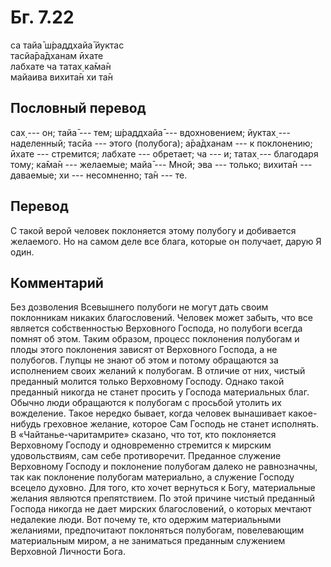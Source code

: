 # Бг. 7.22
са тайа̄ ш́раддхайа̄ йуктас<br/>
тасйа̄ра̄дханам ӣхате<br/>
лабхате ча татах̣ ка̄ма̄н<br/>
майаива вихита̄н хи та̄н
## Пословный перевод

сах̣ --- он; тайа̄ --- тем; ш́раддхайа̄ --- вдохновением; йуктах̣ ---
наделенный; тасйа --- этого (полубога); а̄ра̄дханам --- к поклонению;
ӣхате --- стремится; лабхате --- обретает; ча --- и; татах̣ --- благодаря
тому; ка̄ма̄н --- желаемые; майа̄ --- Мной; эва --- только; вихита̄н ---
даваемые; хи --- несомненно; та̄н --- те.

## Перевод

С такой верой человек поклоняется этому полубогу и добивается желаемого.
Но на самом деле все блага, которые он получает, дарую Я один.

## Комментарий

Без дозволения Всевышнего полубоги не могут дать своим поклонникам
никаких благословений. Человек может забыть, что все является
собственностью Верховного Господа, но полубоги всегда помнят об этом.
Таким образом, процесс поклонения полубогам и плоды этого поклонения
зависят от Верховного Господа, а не полубогов. Глупцы не знают об этом и
потому обращаются за исполнением своих желаний к полубогам. В отличие от
них, чистый преданный молится только Верховному Господу. Однако такой
преданный никогда не станет просить у Господа материальных благ. Обычно
люди обращаются к полубогам с просьбой утолить их вожделение. Такое
нередко бывает, когда человек вынашивает какое-нибудь греховное желание,
которое Сам Господь не станет исполнять. В «Чайтанье-чаритамрите»
сказано, что тот, кто поклоняется Верховному Господу и одновременно
стремится к мирским удовольствиям, сам себе противоречит. Преданное
служение Верховному Господу и поклонение полубогам далеко не
равнозначны, так как поклонение полубогам материально, а служение
Господу всецело духовно. Для того, кто хочет вернуться к Богу,
материальные желания являются препятствием. По этой причине чистый
преданный Господа никогда не дает мирских благословений, о которых
мечтают недалекие люди. Вот почему те, кто одержим материальными
желаниями, предпочитают поклоняться полубогам, повелевающим материальным
миром, а не заниматься преданным служением Верховной Личности Бога.
